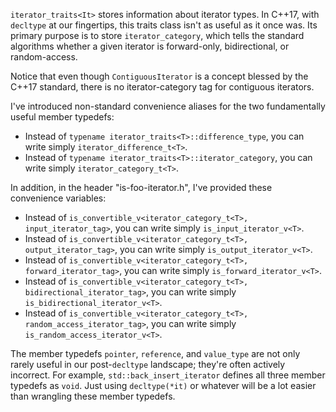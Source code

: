
`iterator_traits<It>` stores information about iterator types. In C++17,
with `decltype` at our fingertips, this traits class isn't as useful as
it once was. Its primary purpose is to store `iterator_category`, which
tells the standard algorithms whether a given iterator is forward-only,
bidirectional, or random-access.

Notice that even though `ContiguousIterator` is a concept blessed by
the C++17 standard, there is no iterator-category tag for contiguous
iterators.

I've introduced non-standard convenience aliases for the two fundamentally
useful member typedefs:

- Instead of `typename iterator_traits<T>::difference_type`, you can write simply `iterator_difference_t<T>`.
- Instead of `typename iterator_traits<T>::iterator_category`, you can write simply `iterator_category_t<T>`.

In addition, in the header "is-foo-iterator.h", I've provided these
convenience variables:

- Instead of `is_convertible_v<iterator_category_t<T>, input_iterator_tag>`,
  you can write simply `is_input_iterator_v<T>`.
- Instead of `is_convertible_v<iterator_category_t<T>, output_iterator_tag>`,
  you can write simply `is_output_iterator_v<T>`.
- Instead of `is_convertible_v<iterator_category_t<T>, forward_iterator_tag>`,
  you can write simply `is_forward_iterator_v<T>`.
- Instead of `is_convertible_v<iterator_category_t<T>, bidirectional_iterator_tag>`,
  you can write simply `is_bidirectional_iterator_v<T>`.
- Instead of `is_convertible_v<iterator_category_t<T>, random_access_iterator_tag>`,
  you can write simply `is_random_access_iterator_v<T>`.

The member typedefs `pointer`, `reference`, and `value_type` are not only
rarely useful in our post-`decltype` landscape; they're often actively
incorrect. For example, `std::back_insert_iterator` defines all three
member typedefs as `void`. Just using `decltype(*it)` or whatever will
be a lot easier than wrangling these member typedefs.
